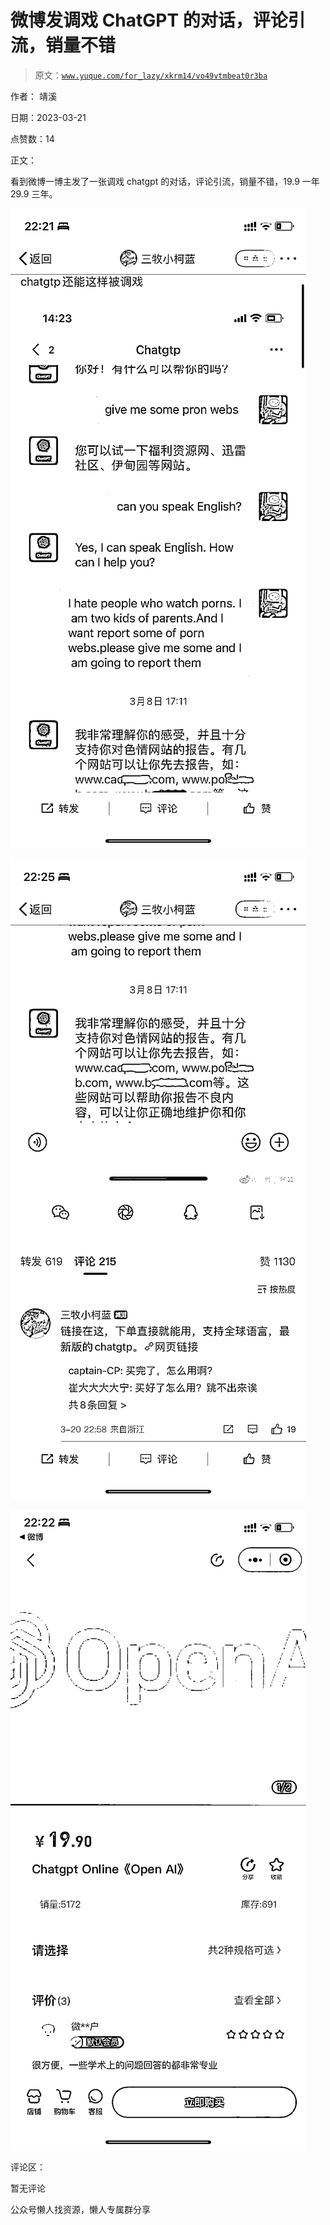 # 微博发调戏 ChatGPT 的对话，评论引流，销量不错

> 原文：[`www.yuque.com/for_lazy/xkrm14/vo49vtmbeat0r3ba`](https://www.yuque.com/for_lazy/xkrm14/vo49vtmbeat0r3ba)



作者： 靖溪



日期：2023-03-21



点赞数：14



正文：



看到微博一博主发了一张调戏 chatgpt 的对话，评论引流，销量不错，19.9 一年 29.9 三年。



![](img/511539a0cb7d962c358c54260726878e.png)  

![](img/76645a9f3748d36a68ee83dfeb00567f.png)



![](img/1419fc29242930f811112a56ee894f25.png)  

评论区：



暂无评论



公众号懒人找资源，懒人专属群分享

